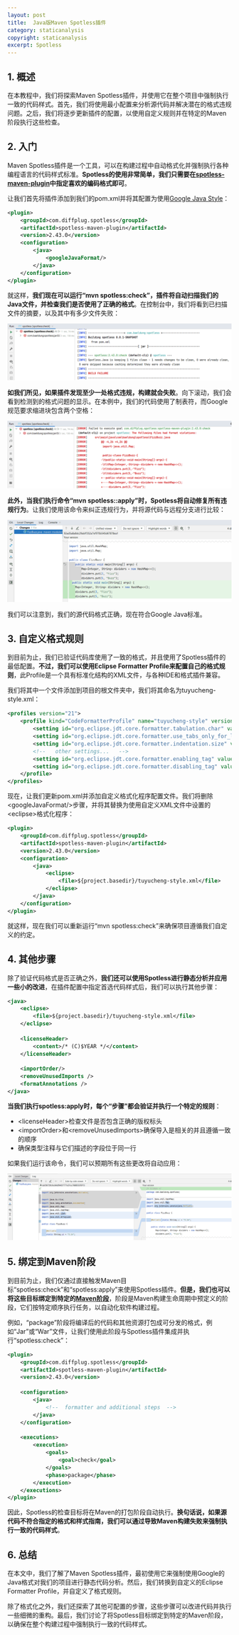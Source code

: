 ```yaml
---
layout: post
title:  Java版Maven Spotless插件
category: staticanalysis
copyright: staticanalysis
excerpt: Spotless
---
```


## 1. 概述

在本教程中，我们将探索Maven Spotless插件，并使用它在整个项目中强制执行一致的代码样式。首先，我们将使用最小配置来分析源代码并解决潜在的格式违规问题。之后，我们将逐步更新插件的配置，以使用自定义规则并在特定的Maven阶段执行这些检查。

## 2. 入门

Maven Spotless插件是一个工具，可以在构建过程中自动格式化并强制执行各种编程语言的代码样式标准。**Spotless的使用非常简单，我们只需要在[spotless-maven-plugin](https://mvnrepository.com/artifact/com.diffplug.spotless/spotless-maven-plugin)中指定喜欢的编码格式即可**。

让我们首先将插件添加到我们的pom.xml并将其配置为使用[Google Java Style](https://google.github.io/styleguide/javaguide.html)：

```xml
<plugin>
    <groupId>com.diffplug.spotless</groupId>
    <artifactId>spotless-maven-plugin</artifactId>
    <version>2.43.0</version>
    <configuration>
        <java>
            <googleJavaFormat/>
        </java>
    </configuration>
</plugin>
```

就这样，**我们现在可以运行“mvn spotless:check”，插件将自动扫描我们的Java文件，并检查我们是否使用了正确的格式**。在控制台中，我们将看到已扫描文件的摘要，以及其中有多少文件失败：

![](/assets/images/2025/staticanalysis/javamavenspotlessplugin01.png)

**如我们所见，如果插件发现至少一处格式违规，构建就会失败**。向下滚动，我们会看到检测到的格式问题的显示。在本例中，我们的代码使用了制表符，而Google规范要求缩进块包含两个空格：

![](/assets/images/2025/staticanalysis/javamavenspotlessplugin02.png)

**此外，当我们执行命令“mvn spotless::apply”时，Spotless将自动修复所有违规行为**。让我们使用该命令来纠正违规行为，并将源代码与远程分支进行比较：

![](/assets/images/2025/staticanalysis/javamavenspotlessplugin03.png)

我们可以注意到，我们的源代码格式正确，现在符合Google Java标准。

## 3. 自定义格式规则

到目前为止，我们已验证代码库使用了一致的格式，并且使用了Spotless插件的最低配置。**不过，我们可以使用Eclipse Formatter Profile来配置自己的格式规则**，此Profile是一个具有标准化结构的XML文件，与各种IDE和格式插件兼容。

我们将其中一个文件添加到项目的根文件夹中，我们将其命名为tuyucheng-style.xml：

```xml
<profiles version="21">
    <profile kind="CodeFormatterProfile" name="tuyucheng-style" version="21">
        <setting id="org.eclipse.jdt.core.formatter.tabulation.char" value="space"/>
        <setting id="org.eclipse.jdt.core.formatter.use_tabs_only_for_leading_indentations" value="true"/>
        <setting id="org.eclipse.jdt.core.formatter.indentation.size" value="4"/>
        <!--   other settings...   -->
        <setting id="org.eclipse.jdt.core.formatter.enabling_tag" value="@formatter:on"/>
        <setting id="org.eclipse.jdt.core.formatter.disabling_tag" value="@formatter:off"/>
    </profile>
</profiles>
```

现在，让我们更新pom.xml并添加自定义格式化程序配置文件。我们将删除<googleJavaFormat/\>步骤，并将其替换为使用自定义XML文件中设置的<eclipse\>格式化程序：

```xml
<plugin>
    <groupId>com.diffplug.spotless</groupId>
    <artifactId>spotless-maven-plugin</artifactId>
    <version>2.43.0</version>
    <configuration>
        <java>
            <eclipse>
                <file>${project.basedir}/tuyucheng-style.xml</file>
            </eclipse>
        </java>
    </configuration>
</plugin>
```

就这样，现在我们可以重新运行“mvn spotless:check”来确保项目遵循我们自定义的约定。

## 4. 其他步骤

除了验证代码格式是否正确之外，**我们还可以使用Spotless进行静态分析并应用一些小的改进**，在插件配置中指定首选代码样式后，我们可以执行其他步骤：

```xml
<java>
    <eclipse>
        <file>${project.basedir}/tuyucheng-style.xml</file>
    </eclipse>

    <licenseHeader>
        <content>/* (C)$YEAR */</content>
    </licenseHeader>

    <importOrder/>
    <removeUnusedImports />
    <formatAnnotations />
</java>
```

**当我们执行spotless:apply时，每个“步骤”都会验证并执行一个特定的规则**：

- <licenseHeader\>检查文件是否包含正确的版权标头
- <importOrder\>和<removeUnusedImports\>确保导入是相关的并且遵循一致的顺序
- <formatAnnotations>确保类型注释与它们描述的字段位于同一行

如果我们运行该命令，我们可以预期所有这些更改将自动应用：

![](/assets/images/2025/staticanalysis/javamavenspotlessplugin04.png)

## 5. 绑定到Maven阶段

到目前为止，我们仅通过直接触发Maven目标“spotless:check”和“spotless:apply”来使用Spotless插件。**但是，我们也可以将这些目标绑定到特定的[Maven阶段](https://www.baeldung.com/maven-goals-phases)**，阶段是Maven构建生命周期中预定义的阶段，它们按特定顺序执行任务，以自动化软件构建过程。

例如，“package”阶段将编译后的代码和其他资源打包成可分发的格式，例如“Jar”或“War”文件，让我们使用此阶段与Spotless插件集成并执行“spotless:check”：

```xml
<plugin>
    <groupId>com.diffplug.spotless</groupId>
    <artifactId>spotless-maven-plugin</artifactId>
    <version>2.43.0</version>
    
    <configuration>
        <java>
            <!--  formatter and additional steps  -->
        </java>
    </configuration>
    
    <executions>
        <execution>
            <goals>
                <goal>check</goal>
            </goals>
            <phase>package</phase>
        </execution>
    </executions>
</plugin>
```

因此，Spotless的检查目标将在Maven的打包阶段自动执行。**换句话说，如果源代码不符合指定的格式和样式指南，我们可以通过导致Maven构建失败来强制执行一致的代码样式**。

## 6. 总结

在本文中，我们了解了Maven Spotless插件，最初使用它来强制使用Google的Java格式对我们的项目进行静态代码分析。然后，我们转换到自定义的Eclipse Formatter Profile，并自定义了格式规则。

除了格式化之外，我们还探索了其他可配置的步骤，这些步骤可以改进代码并执行一些细微的重构。最后，我们讨论了将Spotless目标绑定到特定的Maven阶段，以确保在整个构建过程中强制执行一致的代码样式。